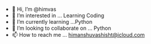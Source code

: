 - 👋 Hi, I’m @himvas
- 👀 I’m interested in ... Learning Coding
- 🌱 I’m currently learning ...Python
- 💞️ I’m looking to collaborate on ... Python
- 📫 How to reach me ... himanshuvashisht@icloud.com

<!---
himvas/himvas is a ✨ special ✨ repository because its `README.md` (this file) appears on your GitHub profile.
You can click the Preview link to take a look at your changes.
--->
